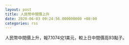 ```yaml
---
layout: post
title: 人民幣中間價上升
date: 2020-06-03 09:24:56.000000000 +08:00
categories: rss
---
```


人民幣中間價上升，報7.1074兌1美元，較上日中間價高93點子。
